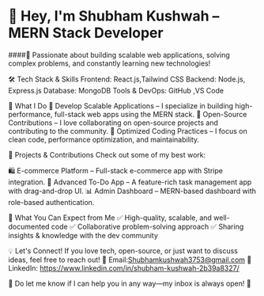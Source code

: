 # 👋 Hey, I'm Shubham Kushwah – MERN Stack Developer

####🚀 Passionate about building scalable web applications, solving complex problems, and constantly learning new technologies!

🛠 Tech Stack & Skills
Frontend: React.js,Tailwind CSS
Backend: Node.js, Express.js
Database: MongoDB
Tools & DevOps: GitHub ,VS Code

🌟 What I Do
🔹 Develop Scalable Applications – I specialize in building high-performance, full-stack web apps using the MERN stack.
🔹 Open-Source Contributions – I love collaborating on open-source projects and contributing to the community.
🔹 Optimized Coding Practices – I focus on clean code, performance optimization, and maintainability.

🚀 Projects & Contributions
Check out some of my best work:

🛍 E-commerce Platform – Full-stack e-commerce app with Stripe integration.
📝 Advanced To-Do App – A feature-rich task management app with drag-and-drop UI.
📊 Admin Dashboard – MERN-based dashboard with role-based authentication.


📌 What You Can Expect from Me
✅ High-quality, scalable, and well-documented code
✅ Collaborative problem-solving approach
✅ Sharing insights & knowledge with the dev community

💡 Let's Connect!
If you love tech, open-source, or just want to discuss ideas, feel free to reach out!
📩 Email:Shubhamkushwah3753@gmail.com
🔗 LinkedIn: https://www.linkedin.com/in/shubham-kushwah-2b39a8327/

💬 Do let me know if I can help you in any way—my inbox is always open! 🚀
